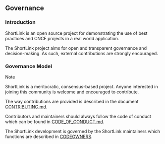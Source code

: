 ## Governance

### Introduction

ShortLink is an open source project for demonstrating the use of best practices and CNCF projects in a real world application. 

The ShortLink project aims for open and transparent governance and decision-making.
As such, external contributions are strongly encouraged.

### Governance Model

> [!NOTE]
> ShortLink is a meritocratic, consensus-based project. Anyone interested
> in joining this community is welcome and encouraged to contribute.

The way contributions are provided is described in the document [CONTRIBUTING.md](CONTRIBUTING.md).

Contributors and maintainers should always follow the code of conduct which can
be found in [CODE_OF_CONDUCT.md](CODE_OF_CONDUCT.md).

The ShortLink development is governed by the ShortLink maintainers which functions
are described in [CODEOWNERS](.github%2FCODEOWNERS).
